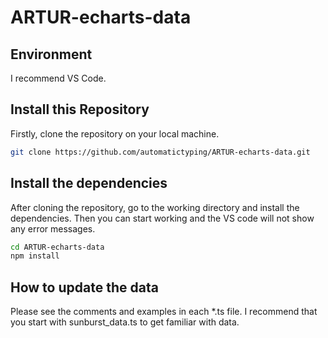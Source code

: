 # ARTUR-echarts-data

## Environment

I recommend VS Code.

## Install this Repository

Firstly, clone the repository on your local machine.

```bash
git clone https://github.com/automatictyping/ARTUR-echarts-data.git
```

## Install the dependencies

After cloning the repository, go to the working directory and install the dependencies. Then you can start working and the VS code will not show any error messages.

```bash
cd ARTUR-echarts-data
npm install
```

## How to update the data

Please see the comments and examples in each \*.ts file. I recommend that you start with sunburst_data.ts to get familiar with data.
